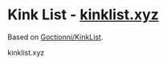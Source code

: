 # Kink List - [kinklist.xyz](https://kinklist.xyz)

Based on [Goctionni/KinkList](https://github.com/Goctionni/KinkList).

kinklist.xyz
